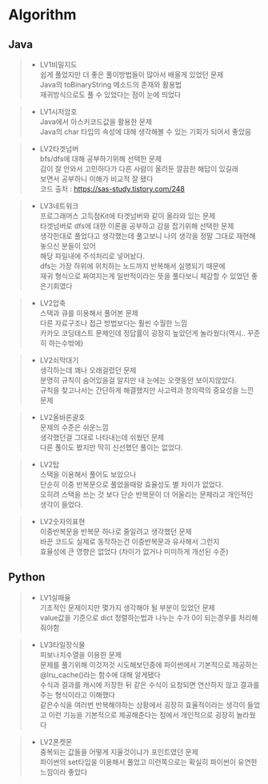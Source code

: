 # Algorithm

## Java<br>
> * LV1비밀지도<br>
> 쉽게 풀었지만 더 좋은 풀이방법들이 많아서 배울게 있었던 문제<br>
> Java의 toBinaryString 메소드의 존재와 활용법<br>
> 재귀방식으로도 풀 수 있었다는 점이 눈에 띄었다<br>

> * LV1시저암호<br>
> Java에서 아스키코드값을 활용한 문제<br>
> Java의 char 타입의 속성에 대해 생각해볼 수 있는 기회가 되어서 좋았음<br>

> * LV2타겟넘버<br>
> bfs/dfs에 대해 공부하기위해 선택한 문제<br>
> 감이 잘 안와서 고민하다가 다른 사람이 올려둔 깔끔한 해답이 있길래<br>
> 보면서 공부하니 이해가 비교적 잘 됐다<br>
> 코드 출처 : https://sas-study.tistory.com/248

> * LV3네트워크<br>
> 프로그래머스 고득점Kit에 타겟넘버와 같이 올라와 있는 문제<br>
> 타겟넘버로 dfs에 대한 이론을 공부하고 감을 잡기위해 선택한 문제<br>
> 생각한대로 풀었다고 생각했는데 풀고보니 나의 생각을 정말 그대로 재현해놓으신 분들이 있어<br>
> 해당 파일내에 주석처리로 넣어놨다.<br>
> dfs는 가장 하위에 위치하는 노드까지 반복해서 실행되기 때문에<br>
> 재귀 형식으로 짜여지는게 일반적이라는 뜻을 풀다보니 체감할 수 있었던 좋은기회였다<br>

> * LV2압축<br>
> 스택과 큐를 이용해서 풀어본 문제<br>
> 다른 자료구조나 접근 방법보다는 훨씬 수월한 느낌<br>
> 카카오 코딩테스트 문제인데 정답률이 굉장히 높았던게 놀라웠다(역시.. 꾸준히 하는수밖에)<br>

> * LV2쇠막대기<br>
> 생각하는데 꽤나 오래걸렸던 문제<br>
> 분명히 규칙이 숨어있을걸 알지만 내 눈에는 오랫동안 보이지않았다.<br>
> 규칙을 찾고나서는 간단하게 해결했지만 사고력과 창의력의 중요성을 느낀 문제<br>

> * LV2올바른괄호<br>
> 문제의 수준은 쉬운느낌<br>
> 생각했던걸 그대로 나타내는데 쉬웠던 문제<br>
> 다른 풀이도 봤지만 딱히 신선했던 풀이는 없었다.<br>

> * LV2탑<br>
> 스택을 이용해서 풀어도 보았으나<br>
> 단순히 이중 반복문으로 풀었을때랑 효율성도 별 차이가 없었다.<br>
> 오히려 스택을 쓰는 것 보다 단순 반복문이 더 어울리는 문제라고 개인적인 생각이 들었다.<br>

> * LV2숫자의표현<br>
> 이중반복문을 반복문 하나로 줄일려고 생각했던 문제<br>
> 바꾼 코드도 실제로 동작하는건 이중반복문과 유사해서 그런지 <br>
> 효율성에 큰 영향은 없었다 (차이가 없거나 미미하게 개선된 수준) <br>


## Python <br>
> * LV1실패율<br>
> 기초적인 문제이지만 몇가지 생각해야 될 부분이 있었던 문제<br>
> value값을 기준으로 dict 정렬하는법과 나누는 수가 0이 되는경우를 처리해줘야함<br>

> * LV3타일장식물<br>
> 피보나치수열을 이용한 문제<br>
> 문제를 풀기위해 이것저것 시도해보던중에 파이썬에서 기본적으로 제공하는 @lru_cache()라는 함수에 대해 알게됐다<br>
> 수식과 결과를 캐시에 저장한 뒤 같은 수식이 요청되면 연산하지 않고 결과를 주는 형식이라고 이해했다<br>
> 같은수식을 여러번 반복해야하는 상황에서 굉장히 효율적이라는 생각이 들었고
> 이런 기능을 기본적으로 제공해준다는 점에서 개인적으로 굉장히 놀라웠다<br>

> * LV2폰켓몬<br>
> 중복되는 값들을 어떻게 지울것이냐가 포인트였던 문제<br>
> 파이썬의 set타입을 이용해서 풀었고 이런쪽으로는 확실히 파이썬이 유연한 느낌이라 좋았다<br>
